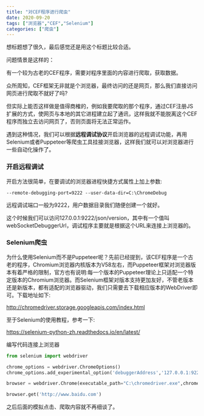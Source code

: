```yaml
---
title: "对CEF程序进行爬虫"
date: 2020-09-20
tags: ["浏览器","CEF","Selenium"]
categories: ["爬虫"]
---
```


想标题想了很久，最后感觉还是用这个标题比较合适。

问题情景是这样的：

有一个较为古老的CEF程序，需要对程序里面的内容进行爬取，获取数据。

众所周知，CEF框架无非就是个浏览器，最终访问的还是网页，那么我们直接访问网页进行爬取不就好了吗?

但实际上能否这样做是值得商榷的，例如我要爬取的那个程序，通过CEF注册JS扩展的方式，使网页与本地的其它进程建立起了通讯，这样我就不能脱离这个CEF程序而独立去访问网页了，否则页面将无法正常运作。

遇到这种情况，我们可以根据**远程调试协议**开启浏览器的远程调试功能，再用Selenium或者Puppeteer等爬虫工具挂接浏览器，这样我们就可以对浏览器进行一些自动化操作了。

### 开启远程调试

开启方法很简单，在要调试的浏览器进程快捷方式属性上加上参数:

```
--remote-debugging-port=9222 --user-data-dir=C:\ChromeDebug
```

远程调试端口一般为9222，用户数据目录我们随便创建一个就好。

这个时候我们可以访问127.0.0.1:9222/json/version，其中有一个值叫webSocketDebuggerUrl，调试程序主要就是根据这个URL来连接上浏览器的。

### Selenium爬虫

为什么使用Selenium而不是Puppeteer呢？先前已经提到，该CEF程序是一个古老的程序，Chromium浏览器内核版本为V58左右，而Puppeteer框架对浏览器版本有着严格的限制，官方也有说明:每一个版本的Puppeteer理论上只适配一个特定版本的Chromium浏览器。而Selenium框架对版本支持更加友好，不管老版本还是新版本，都有适配的浏览器驱动，我们只需要去下载相应版本的WebDriver即可。下载地址如下:

http://chromedriver.storage.googleapis.com/index.html



至于Selenium的使用教程，参考一下:

https://selenium-python-zh.readthedocs.io/en/latest/

编写代码连接上浏览器

```python
from selenium import webdriver

chrome_options = webdriver.ChromeOptions()
chrome_options.add_experimental_option('debuggerAddress','127.0.0.1:9222')

browser = webdriver.Chrome(executable_path="C:\chromedriver.exe",chrome_options=chrome_options)

browser.get('http://www.baidu.com')
```

之后后面的模拟点击、爬取内容就不再细谈了。